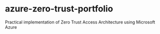 # azure-zero-trust-portfolio
Practical implementation of Zero Trust Access Architecture using Microsoft Azure
